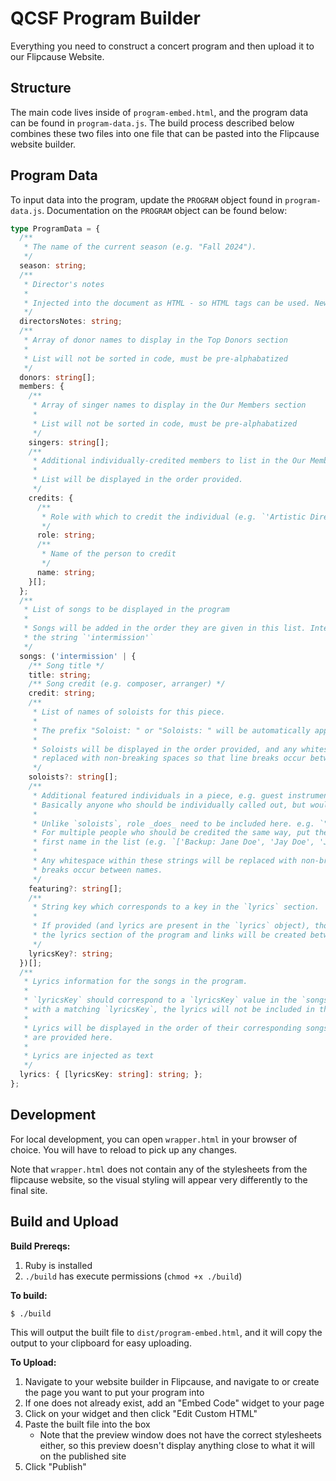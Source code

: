 # QCSF Program Builder

Everything you need to construct a concert program and then upload it to our Flipcause Website.


## Structure

The main code lives inside of `program-embed.html`, and the program data can be found in `program-data.js`. The build process described below combines these two files into one file that can be pasted into the Flipcause website builder.

## Program Data

To input data into the program, update the `PROGRAM` object found in `program-data.js`. Documentation on the `PROGRAM` object can be found below:

```typescript
type ProgramData = {
  /**
   * The name of the current season (e.g. "Fall 2024").
   */
  season: string;
  /**
   * Director's notes
   *
   * Injected into the document as HTML - so HTML tags can be used. Newlines must be made with `<br/>`s etc.
   */
  directorsNotes: string;
  /**
   * Array of donor names to display in the Top Donors section
   *
   * List will not be sorted in code, must be pre-alphabatized
   */
  donors: string[];
  members: {
    /**
     * Array of singer names to display in the Our Members section
     *
     * List will not be sorted in code, must be pre-alphabatized
     */
    singers: string[];
    /**
     * Additional individually-credited members to list in the Our Members section, e.g. Artistic Director or Accompanist.
     *
     * List will be displayed in the order provided.
     */
    credits: {
      /**
       * Role with which to credit the individual (e.g. `'Artistic Director'`)
       */
      role: string;
      /**
       * Name of the person to credit
       */
      name: string;
    }[];
  };
  /**
   * List of songs to be displayed in the program
   *
   * Songs will be added in the order they are given in this list. Intermission is represented as
   * the string `'intermission'`
   */
  songs: ('intermission' | {
    /** Song title */
    title: string;
    /** Song credit (e.g. composer, arranger) */
    credit: string;
    /**
     * List of names of soloists for this piece.
     *
     * The prefix "Soloist: " or "Soloists: " will be automatically applied.
     *
     * Soloists will be displayed in the order provided, and any whitespace in their names will be
     * replaced with non-breaking spaces so that line breaks occur between names
     */
    soloists?: string[];
    /**
     * Additional featured individuals in a piece, e.g. guest instrumentalists.
     * Basically anyone who should be individually called out, but wouldn't be described as a "soloist".
     *
     * Unlike `soloists`, role _does_ need to be included here. e.g. `"Synth: Jay Doe"`
     * For multiple people who should be credited the same way, put the role prefix ahead of the
     * first name in the list (e.g. `['Backup: Jane Doe', 'Jay Doe', 'John Doe']`)
     *
     * Any whitespace within these strings will be replaced with non-breaking spaces so that line
     * breaks occur between names.
     */
    featuring?: string[];
    /**
     * String key which corresponds to a key in the `lyrics` section.
     *
     * If provided (and lyrics are present in the `lyrics` object), those lyrics will be displayed in
     * the lyrics section of the program and links will be created between the two.
     */
    lyricsKey?: string;
  })[];
  /**
   * Lyrics information for the songs in the program.
   *
   * `lyricsKey` should correspond to a `lyricsKey` value in the `songs` object. If there is no song
   * with a matching `lyricsKey`, the lyrics will not be included in the program.
   *
   * Lyrics will be displayed in the order of their corresponding songs, not in the order that they
   * are provided here.
   *
   * Lyrics are injected as text
   */
  lyrics: { [lyricsKey: string]: string; };
};
```


## Development

For local development, you can open `wrapper.html` in your browser of choice. You will have to reload to pick up any changes.

Note that `wrapper.html` does not contain any of the stylesheets from the flipcause website, so the visual styling will appear very differently to the final site.

## Build and Upload

**Build Prereqs:**
1. Ruby is installed
2. `./build` has execute permissions (`chmod +x ./build`)

**To build:**
```
$ ./build
```

This will output the built file to `dist/program-embed.html`, and it will copy the output to your clipboard for easy uploading.

**To Upload:**
1. Navigate to your website builder in Flipcause, and navigate to or create the page you want to put your program into
2. If one does not already exist, add an "Embed Code" widget to your page
3. Click on your widget and then click "Edit Custom HTML"
4. Paste the built file into the box
    - Note that the preview window does not have the correct stylesheets either, so this preview doesn't display anything close to what it will on the published site
5. Click "Publish"
